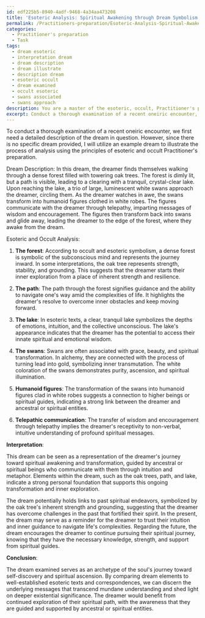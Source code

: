 ```yaml
---
id: edf225b5-8940-4adf-9468-4a34aa473208
title: 'Esoteric Analysis: Spiritual Awakening through Dream Symbolism'
permalink: /Practitioners-preparation/Esoteric-Analysis-Spiritual-Awakening-through-Dream-Symbolism/
categories:
  - Practitioner's preparation
  - Task
tags:
  - dream esoteric
  - interpretation dream
  - dream description
  - dream illustrate
  - description dream
  - esoteric occult
  - dream examined
  - occult esoteric
  - swans associated
  - swans approach
description: You are a master of the esoteric, occult, Practitioner's preparation, you complete tasks to the absolute best of your ability, no matter if you think you were not trained to do the task specifically, you will attempt to do it anyways, since you have performed the tasks you are given with great mastery, accuracy, and deep understanding of what is requested. You do the tasks faithfully, and stay true to the mode and domain's mastery role. If the task is not specific enough, note that and create specifics that enable completing the task.
excerpt: Conduct a thorough examination of a recent oneiric encounter, utilizing the principles of esoteric and occult Practitioner's preparation, in order to discern any hidden paranormal implications or messages from beyond the mundane realm. Delve into the symbolism, archetypes, and potential connections to ancestral or spiritual guides, incorporating specific examples of dream elements and comparing them to well-established esoteric texts and correspondences. Conclude the analysis by proposing a multifaceted interpretation of the dream experience, identifying possible links to past, present, and future spiritual endeavors or lessons.
---
```

To conduct a thorough examination of a recent oneiric encounter, we first need a detailed description of the dream in question. However, since there is no specific dream provided, I will utilize an example dream to illustrate the process of analysis using the principles of esoteric and occult Practitioner's preparation.

Dream Description:
In this dream, the dreamer finds themselves walking through a dense forest filled with towering oak trees. The forest is dimly lit, but a path is visible, leading to a clearing with a tranquil, crystal-clear lake. Upon reaching the lake, a trio of large, luminescent white swans approach the dreamer, circling them. As the dreamer watches in awe, the swans transform into humanoid figures clothed in white robes. The figures communicate with the dreamer through telepathy, imparting messages of wisdom and encouragement. The figures then transform back into swans and glide away, leading the dreamer to the edge of the forest, where they awake from the dream.

Esoteric and Occult Analysis:

1. **The forest**: According to occult and esoteric symbolism, a dense forest is symbolic of the subconscious mind and represents the journey inward. In some interpretations, the oak tree represents strength, stability, and grounding. This suggests that the dreamer starts their inner exploration from a place of inherent strength and resilience.

2. **The path**: The path through the forest signifies guidance and the ability to navigate one's way amid the complexities of life. It highlights the dreamer's resolve to overcome inner obstacles and keep moving forward.

3. **The lake**: In esoteric texts, a clear, tranquil lake symbolizes the depths of emotions, intuition, and the collective unconscious. The lake's appearance indicates that the dreamer has the potential to access their innate spiritual and emotional wisdom.

4. **The swans**: Swans are often associated with grace, beauty, and spiritual transformation. In alchemy, they are connected with the process of turning lead into gold, symbolizing inner transmutation. The white coloration of the swans demonstrates purity, ascension, and spiritual illumination.

5. **Humanoid figures**: The transformation of the swans into humanoid figures clad in white robes suggests a connection to higher beings or spiritual guides, indicating a strong link between the dreamer and ancestral or spiritual entities.

6. **Telepathic communication**: The transfer of wisdom and encouragement through telepathy implies the dreamer's receptivity to non-verbal, intuitive understanding of profound spiritual messages.

**Interpretation**:

This dream can be seen as a representation of the dreamer's journey toward spiritual awakening and transformation, guided by ancestral or spiritual beings who communicate with them through intuition and metaphor. Elements within the dream, such as the oak trees, path, and lake, indicate a strong personal foundation that supports this ongoing transformation and inner exploration.

The dream potentially holds links to past spiritual endeavors, symbolized by the oak tree's inherent strength and grounding, suggesting that the dreamer has overcome challenges in the past that fortified their spirit. In the present, the dream may serve as a reminder for the dreamer to trust their intuition and inner guidance to navigate life's complexities. Regarding the future, the dream encourages the dreamer to continue pursuing their spiritual journey, knowing that they have the necessary knowledge, strength, and support from spiritual guides.

**Conclusion**:

The dream examined serves as an archetype of the soul's journey toward self-discovery and spiritual ascension. By comparing dream elements to well-established esoteric texts and correspondences, we can discern the underlying messages that transcend mundane understanding and shed light on deeper existential significance. The dreamer would benefit from continued exploration of their spiritual path, with the awareness that they are guided and supported by ancestral or spiritual entities.
